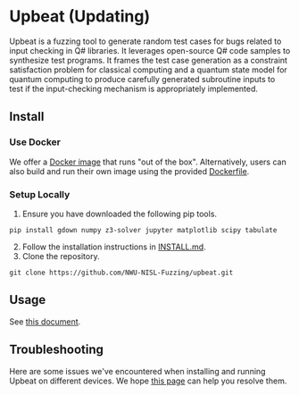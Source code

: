# Upbeat (Updating)

Upbeat is a fuzzing tool to generate random test cases for bugs related to input checking in Q# libraries. It leverages open-source Q# code samples to synthesize test programs. It frames the test case generation as a constraint satisfaction problem for classical computing and a quantum state model for quantum computing to produce carefully generated subroutine inputs to test if the input-checking mechanism is appropriately implemented.

## Install

### Use Docker

We offer a [Docker image](https://hub.docker.com/repository/docker/weucodee/upbeat/general) that runs "out of the box".  Alternatively, users can also build and run their own image using the provided [Dockerfile](Dockerfile). 

### Setup Locally

1. Ensure you have downloaded the following pip tools.
```
pip install gdown numpy z3-solver jupyter matplotlib scipy tabulate
```
2. Follow the installation instructions in [INSTALL.md](docs/INSTALL.md).
3. Clone the repository.
```
git clone https://github.com/NWU-NISL-Fuzzing/upbeat.git
```

## Usage

See [this document](AE.md).

## Troubleshooting

Here are some issues we've encountered when installing and running Upbeat on different devices. We hope [this page](docs/CommonIssues.md) can help you resolve them.
